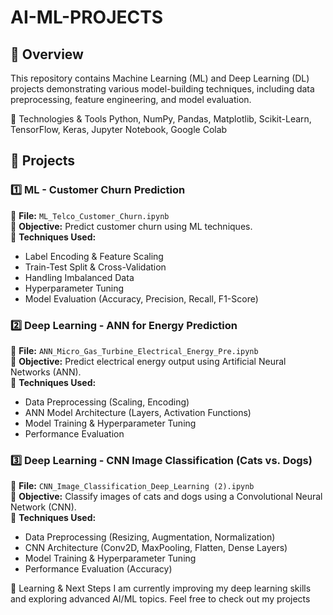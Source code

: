 # AI-ML-PROJECTS  

## 🔹 Overview  
This repository contains Machine Learning (ML) and Deep Learning (DL) projects demonstrating various model-building techniques, including data preprocessing, feature engineering, and model evaluation.  

🚀 Technologies & Tools
Python, NumPy, Pandas, Matplotlib, Scikit-Learn, TensorFlow, Keras, Jupyter Notebook, Google Colab

## 📂 Projects  

### 1️⃣ ML - Customer Churn Prediction  
📌 **File:** `ML_Telco_Customer_Churn.ipynb`  
🔹 **Objective:** Predict customer churn using ML techniques.  
🔹 **Techniques Used:**  
- Label Encoding & Feature Scaling  
- Train-Test Split & Cross-Validation  
- Handling Imbalanced Data  
- Hyperparameter Tuning  
- Model Evaluation (Accuracy, Precision, Recall, F1-Score)  

### 2️⃣ Deep Learning - ANN for Energy Prediction  
📌 **File:** `ANN_Micro_Gas_Turbine_Electrical_Energy_Pre.ipynb`  
🔹 **Objective:** Predict electrical energy output using Artificial Neural Networks (ANN).  
🔹 **Techniques Used:**  
- Data Preprocessing (Scaling, Encoding)  
- ANN Model Architecture (Layers, Activation Functions)  
- Model Training & Hyperparameter Tuning  
- Performance Evaluation  


### 3️⃣ Deep Learning - CNN Image Classification (Cats vs. Dogs)  
📌 **File:** `CNN_Image_Classification_Deep_Learning (2).ipynb`  
🔹 **Objective:** Classify images of cats and dogs using a Convolutional Neural Network (CNN).  
🔹 **Techniques Used:**  
- Data Preprocessing (Resizing, Augmentation, Normalization)  
- CNN Architecture (Conv2D, MaxPooling, Flatten, Dense Layers)  
- Model Training & Hyperparameter Tuning  
- Performance Evaluation (Accuracy)  

📌 Learning & Next Steps
I am currently improving my deep learning skills and exploring advanced AI/ML topics. Feel free to check out my projects 
